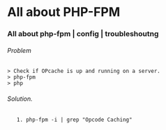 # All about PHP-FPM
### All about php-fpm | config | troubleshoutng


###### Problem 
    > Check if OPcache is up and running on a server.
    > php-fpm
    > php
###### Solution.
```
   1. php-fpm -i | grep "Opcode Caching" 
```

